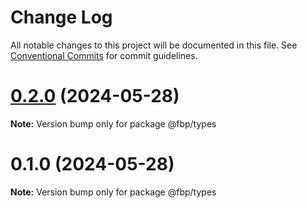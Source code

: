 # Change Log

All notable changes to this project will be documented in this file.
See [Conventional Commits](https://conventionalcommits.org) for commit guidelines.

# [0.2.0](https://github.com/interweb-inc/data-flow/compare/@fbp/types@0.1.0...@fbp/types@0.2.0) (2024-05-28)

**Note:** Version bump only for package @fbp/types





# 0.1.0 (2024-05-28)

**Note:** Version bump only for package @fbp/types
